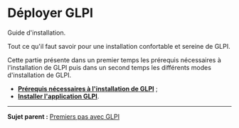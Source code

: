 Déployer GLPI
=============

Guide d'installation.

Tout ce qu'il faut savoir pour une installation confortable et sereine de GLPI.

Cette partie présente dans un premier temps les prérequis nécessaires à l'installation de GLPI puis dans un second temps les différents modes d'installation de GLPI.

-   **[Prérequis nécessaires à l'installation de GLPI](index.php?fr/03_premiers_pas_avec_GLPI/03_prerequis_necessaires.md)** ;
-   **[Installer l'application GLPI](index.php?fr/04_installer_l'application/01_installer_l'application.md)**.

-----------
**Sujet parent :** [Premiers pas avec GLPI](index.php?fr/03_premiers_pas_avec_GLPI/01_premiers_pas_avec_GLPI.md)
